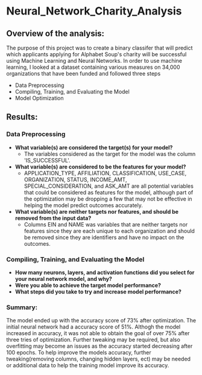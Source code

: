 # Neural_Network_Charity_Analysis

## Overview of the analysis:

The purpose of this project was to create a binary classifer that will predict which applicants applying for Alphabet Soup's charity will be successful using Machine Learning and Neural Networks. In order to use machine learning, I looked at a dataset containing various measures on 34,000 organizations that have been funded and followed three steps
* Data Preprocessing
* Compiling, Training, and Evaluating the Model
* Model Optimization

## Results: 

### Data Preprocessing
* **What variable(s) are considered the target(s) for your model?**
  * The variables considered as the target for the model was the column 'IS_SUCCESSFUL'. 
* **What variable(s) are considered to be the features for your model?**
  * APPLICATION_TYPE, AFFILIATION, CLASSIFICATION, USE_CASE, ORGANIZATION, STATUS, INCOME_AMT, SPECIAL_CONSIDERATION, and ASK_AMT are all potential variables that could be considered as features for the model, although part of the optimization may be dropping a few that may not be effective in helping the model predict outcomes accurately. 
* **What variable(s) are neither targets nor features, and should be removed from the input data?**
  * Columns EIN and NAME was variables that are neither targets nor features since they are each unique to each organization and should be removed since they are identifiers and have no impact on the outcomes. 

### Compiling, Training, and Evaluating the Model
* **How many neurons, layers, and activation functions did you select for your neural network model, and why?**
* **Were you able to achieve the target model performance?**
* **What steps did you take to try and increase model performance?**


### Summary:
The model ended up with the accuracy score of 73% after optimization. The initial neural network had a accuracy score of 51%. Althogh the model increased in accuracy, it was not able to obtain the goal of over 75% after three tries of optimization.  Further tweaking may be required, but also overfitting may become an issues as the accuracy started decreasing after 100 epochs. To help improve the models accuracy, further tweaking(removing columns, changing hidden layers, ect) may be needed or additional data to help the training model improve its accuracy.

